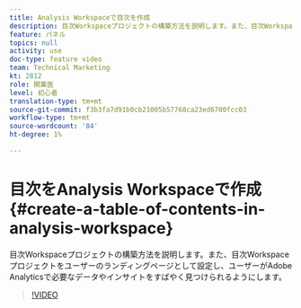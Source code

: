 ```yaml
---
title: Analysis Workspaceで目次を作成
description: 目次Workspaceプロジェクトの構築方法を説明します。また、目次Workspaceプロジェクトをユーザーのランディングページとして設定し、ユーザーがAdobe Analyticsで必要なデータやインサイトをすばやく見つけられるようにします。
feature: パネル
topics: null
activity: use
doc-type: feature video
team: Technical Marketing
kt: 2812
role: 開業医
level: 初心者
translation-type: tm+mt
source-git-commit: f3b3fa7d91b0cb21005b57768ca23ed6700fcc03
workflow-type: tm+mt
source-wordcount: '84'
ht-degree: 1%

---
```



# 目次をAnalysis Workspaceで作成{#create-a-table-of-contents-in-analysis-workspace}

目次Workspaceプロジェクトの構築方法を説明します。また、目次Workspaceプロジェクトをユーザーのランディングページとして設定し、ユーザーがAdobe Analyticsで必要なデータやインサイトをすばやく見つけられるようにします。

>[!VIDEO](https://video.tv.adobe.com/v/26990/?quality=12)
